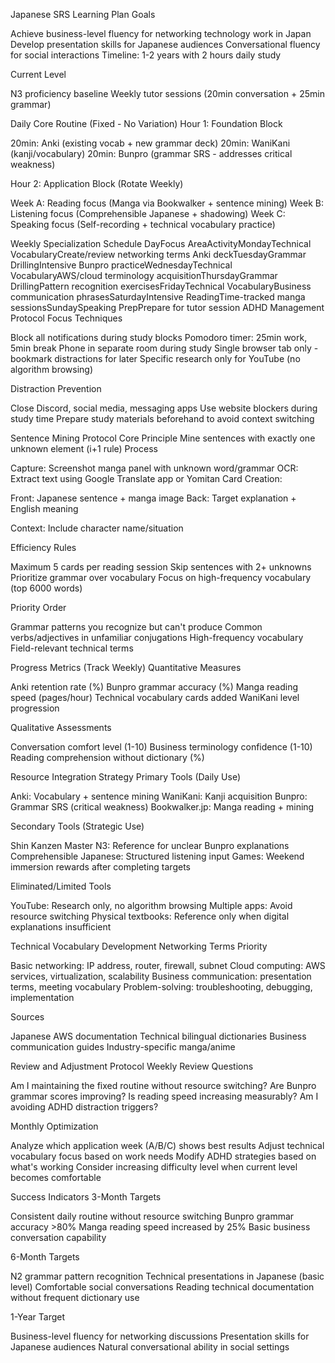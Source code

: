 Japanese SRS Learning Plan
Goals

Achieve business-level fluency for networking technology work in Japan
Develop presentation skills for Japanese audiences
Conversational fluency for social interactions
Timeline: 1-2 years with 2 hours daily study

Current Level

N3 proficiency baseline
Weekly tutor sessions (20min conversation + 25min grammar)

Daily Core Routine (Fixed - No Variation)
Hour 1: Foundation Block

20min: Anki (existing vocab + new grammar deck)
20min: WaniKani (kanji/vocabulary)
20min: Bunpro (grammar SRS - addresses critical weakness)

Hour 2: Application Block (Rotate Weekly)

Week A: Reading focus (Manga via Bookwalker + sentence mining)
Week B: Listening focus (Comprehensible Japanese + shadowing)
Week C: Speaking focus (Self-recording + technical vocabulary practice)

Weekly Specialization Schedule
DayFocus AreaActivityMondayTechnical VocabularyCreate/review networking terms Anki deckTuesdayGrammar DrillingIntensive Bunpro practiceWednesdayTechnical VocabularyAWS/cloud terminology acquisitionThursdayGrammar DrillingPattern recognition exercisesFridayTechnical VocabularyBusiness communication phrasesSaturdayIntensive ReadingTime-tracked manga sessionsSundaySpeaking PrepPrepare for tutor session
ADHD Management Protocol
Focus Techniques

Block all notifications during study blocks
Pomodoro timer: 25min work, 5min break
Phone in separate room during study
Single browser tab only - bookmark distractions for later
Specific research only for YouTube (no algorithm browsing)

Distraction Prevention

Close Discord, social media, messaging apps
Use website blockers during study time
Prepare study materials beforehand to avoid context switching

Sentence Mining Protocol
Core Principle
Mine sentences with exactly one unknown element (i+1 rule)
Process

Capture: Screenshot manga panel with unknown word/grammar
OCR: Extract text using Google Translate app or Yomitan
Card Creation:

Front: Japanese sentence + manga image
Back: Target explanation + English meaning


Context: Include character name/situation

Efficiency Rules

Maximum 5 cards per reading session
Skip sentences with 2+ unknowns
Prioritize grammar over vocabulary
Focus on high-frequency vocabulary (top 6000 words)

Priority Order

Grammar patterns you recognize but can't produce
Common verbs/adjectives in unfamiliar conjugations
High-frequency vocabulary
Field-relevant technical terms

Progress Metrics (Track Weekly)
Quantitative Measures

Anki retention rate (%)
Bunpro grammar accuracy (%)
Manga reading speed (pages/hour)
Technical vocabulary cards added
WaniKani level progression

Qualitative Assessments

Conversation comfort level (1-10)
Business terminology confidence (1-10)
Reading comprehension without dictionary (%)

Resource Integration Strategy
Primary Tools (Daily Use)

Anki: Vocabulary + sentence mining
WaniKani: Kanji acquisition
Bunpro: Grammar SRS (critical weakness)
Bookwalker.jp: Manga reading + mining

Secondary Tools (Strategic Use)

Shin Kanzen Master N3: Reference for unclear Bunpro explanations
Comprehensible Japanese: Structured listening input
Games: Weekend immersion rewards after completing targets

Eliminated/Limited Tools

YouTube: Research only, no algorithm browsing
Multiple apps: Avoid resource switching
Physical textbooks: Reference only when digital explanations insufficient

Technical Vocabulary Development
Networking Terms Priority

Basic networking: IP address, router, firewall, subnet
Cloud computing: AWS services, virtualization, scalability
Business communication: presentation terms, meeting vocabulary
Problem-solving: troubleshooting, debugging, implementation

Sources

Japanese AWS documentation
Technical bilingual dictionaries
Business communication guides
Industry-specific manga/anime

Review and Adjustment Protocol
Weekly Review Questions

Am I maintaining the fixed routine without resource switching?
Are Bunpro grammar scores improving?
Is reading speed increasing measurably?
Am I avoiding ADHD distraction triggers?

Monthly Optimization

Analyze which application week (A/B/C) shows best results
Adjust technical vocabulary focus based on work needs
Modify ADHD strategies based on what's working
Consider increasing difficulty level when current level becomes comfortable

Success Indicators
3-Month Targets

Consistent daily routine without resource switching
Bunpro grammar accuracy >80%
Manga reading speed increased by 25%
Basic business conversation capability

6-Month Targets

N2 grammar pattern recognition
Technical presentations in Japanese (basic level)
Comfortable social conversations
Reading technical documentation without frequent dictionary use

1-Year Target

Business-level fluency for networking discussions
Presentation skills for Japanese audiences
Natural conversational ability in social settings
